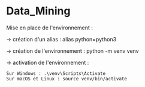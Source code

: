 # Data_Mining

Mise en place de l'environnement :


 -> création d'un alias : alias python=python3

 
 -> création de l'environnement : python -m venv venv

 
 -> activation de l'environnement : 
 
    Sur Windows : .\venv\Scripts\Activate
    Sur macOS et Linux : source venv/bin/activate


